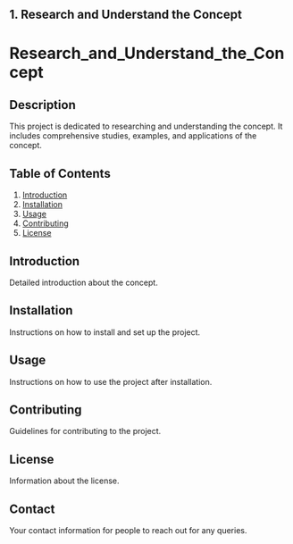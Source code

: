 ## 1. Research and Understand the Concept

# Research_and_Understand_the_Concept

## Description
This project is dedicated to researching and understanding the concept. It includes comprehensive studies, examples, and applications of the concept.

## Table of Contents
1. [Introduction](#introduction)
2. [Installation](#installation)
3. [Usage](#usage)
4. [Contributing](#contributing)
5. [License](#license)

## Introduction
Detailed introduction about the concept.

## Installation
Instructions on how to install and set up the project.

## Usage
Instructions on how to use the project after installation.

## Contributing
Guidelines for contributing to the project.

## License
Information about the license.

## Contact
Your contact information for people to reach out for any queries.
